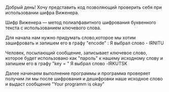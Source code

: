 Добрый день! 
Хочу представить код позволяющий проверить себя при использовании  шифра Виженера.


Шифр Виженера — метод полиалфавитного шифрования буквенного текста с использованием ключевого слова.


Для начала нам нужно придумать слово,которое мы хотим зашифровать и запишем его в графу "encode" : 
Я выбрал слово - IRNITU


Человек, посылающий сообщение, записывает ключевое слово, которое будет использовано как "пароль" к нашему исходному слову и запишем его в графу "key = " 
Я выбрал слово -IRKUTSK


Далее начинаем выполнение программы и программа проверяет получим ли мы после шифрования и дешифровки наше исходное слово и выдаст сообщение "Your programm is okay"
